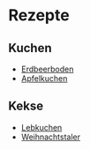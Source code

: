 # Rezepte

## Kuchen

- [Erdbeerboden](/erdbeer-boden.md)
- [Apfelkuchen](/apfelkuchen.md)

## Kekse
- [Lebkuchen](/lebkuchen.md)
- [Weihnachtstaler](/weihnachtstaler.md)

